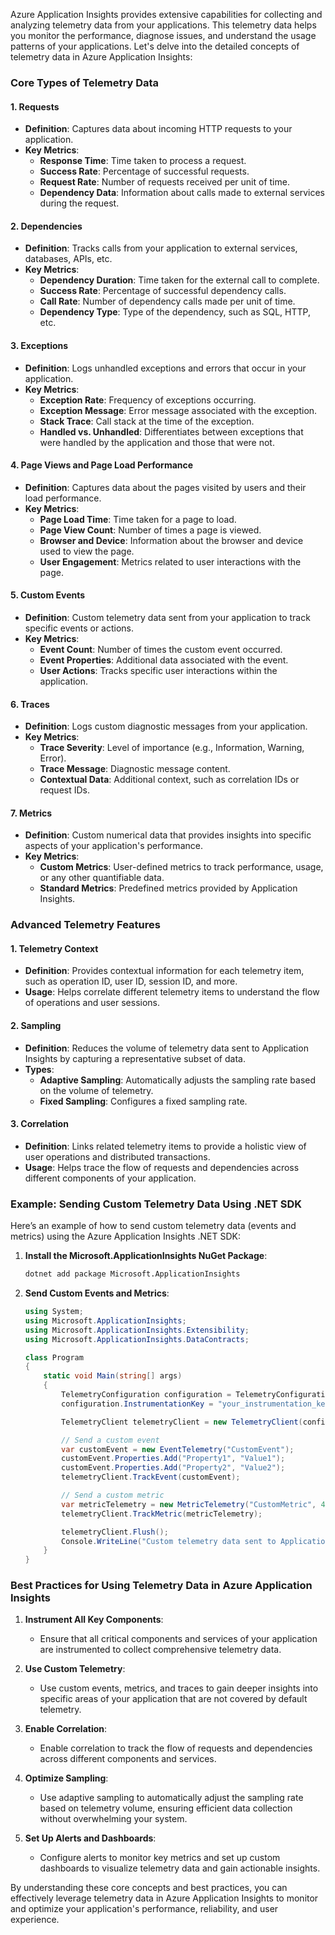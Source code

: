 Azure Application Insights provides extensive capabilities for collecting and analyzing telemetry data from your applications. This telemetry data helps you monitor the performance, diagnose issues, and understand the usage patterns of your applications. Let's delve into the detailed concepts of telemetry data in Azure Application Insights:

### Core Types of Telemetry Data

#### 1. **Requests**

- **Definition**: Captures data about incoming HTTP requests to your application.
- **Key Metrics**:
  - **Response Time**: Time taken to process a request.
  - **Success Rate**: Percentage of successful requests.
  - **Request Rate**: Number of requests received per unit of time.
  - **Dependency Data**: Information about calls made to external services during the request.

#### 2. **Dependencies**

- **Definition**: Tracks calls from your application to external services, databases, APIs, etc.
- **Key Metrics**:
  - **Dependency Duration**: Time taken for the external call to complete.
  - **Success Rate**: Percentage of successful dependency calls.
  - **Call Rate**: Number of dependency calls made per unit of time.
  - **Dependency Type**: Type of the dependency, such as SQL, HTTP, etc.

#### 3. **Exceptions**

- **Definition**: Logs unhandled exceptions and errors that occur in your application.
- **Key Metrics**:
  - **Exception Rate**: Frequency of exceptions occurring.
  - **Exception Message**: Error message associated with the exception.
  - **Stack Trace**: Call stack at the time of the exception.
  - **Handled vs. Unhandled**: Differentiates between exceptions that were handled by the application and those that were not.

#### 4. **Page Views and Page Load Performance**

- **Definition**: Captures data about the pages visited by users and their load performance.
- **Key Metrics**:
  - **Page Load Time**: Time taken for a page to load.
  - **Page View Count**: Number of times a page is viewed.
  - **Browser and Device**: Information about the browser and device used to view the page.
  - **User Engagement**: Metrics related to user interactions with the page.

#### 5. **Custom Events**

- **Definition**: Custom telemetry data sent from your application to track specific events or actions.
- **Key Metrics**:
  - **Event Count**: Number of times the custom event occurred.
  - **Event Properties**: Additional data associated with the event.
  - **User Actions**: Tracks specific user interactions within the application.

#### 6. **Traces**

- **Definition**: Logs custom diagnostic messages from your application.
- **Key Metrics**:
  - **Trace Severity**: Level of importance (e.g., Information, Warning, Error).
  - **Trace Message**: Diagnostic message content.
  - **Contextual Data**: Additional context, such as correlation IDs or request IDs.

#### 7. **Metrics**

- **Definition**: Custom numerical data that provides insights into specific aspects of your application's performance.
- **Key Metrics**:
  - **Custom Metrics**: User-defined metrics to track performance, usage, or any other quantifiable data.
  - **Standard Metrics**: Predefined metrics provided by Application Insights.

### Advanced Telemetry Features

#### 1. **Telemetry Context**

- **Definition**: Provides contextual information for each telemetry item, such as operation ID, user ID, session ID, and more.
- **Usage**: Helps correlate different telemetry items to understand the flow of operations and user sessions.

#### 2. **Sampling**

- **Definition**: Reduces the volume of telemetry data sent to Application Insights by capturing a representative subset of data.
- **Types**:
  - **Adaptive Sampling**: Automatically adjusts the sampling rate based on the volume of telemetry.
  - **Fixed Sampling**: Configures a fixed sampling rate.

#### 3. **Correlation**

- **Definition**: Links related telemetry items to provide a holistic view of user operations and distributed transactions.
- **Usage**: Helps trace the flow of requests and dependencies across different components of your application.

### Example: Sending Custom Telemetry Data Using .NET SDK

Here’s an example of how to send custom telemetry data (events and metrics) using the Azure Application Insights .NET SDK:

1. **Install the Microsoft.ApplicationInsights NuGet Package**:

   ```bash
   dotnet add package Microsoft.ApplicationInsights
   ```

2. **Send Custom Events and Metrics**:

   ```csharp
   using System;
   using Microsoft.ApplicationInsights;
   using Microsoft.ApplicationInsights.Extensibility;
   using Microsoft.ApplicationInsights.DataContracts;

   class Program
   {
       static void Main(string[] args)
       {
           TelemetryConfiguration configuration = TelemetryConfiguration.CreateDefault();
           configuration.InstrumentationKey = "your_instrumentation_key";

           TelemetryClient telemetryClient = new TelemetryClient(configuration);

           // Send a custom event
           var customEvent = new EventTelemetry("CustomEvent");
           customEvent.Properties.Add("Property1", "Value1");
           customEvent.Properties.Add("Property2", "Value2");
           telemetryClient.TrackEvent(customEvent);

           // Send a custom metric
           var metricTelemetry = new MetricTelemetry("CustomMetric", 42);
           telemetryClient.TrackMetric(metricTelemetry);

           telemetryClient.Flush();
           Console.WriteLine("Custom telemetry data sent to Application Insights.");
       }
   }
   ```

### Best Practices for Using Telemetry Data in Azure Application Insights

1. **Instrument All Key Components**:

   - Ensure that all critical components and services of your application are instrumented to collect comprehensive telemetry data.

2. **Use Custom Telemetry**:

   - Use custom events, metrics, and traces to gain deeper insights into specific areas of your application that are not covered by default telemetry.

3. **Enable Correlation**:

   - Enable correlation to track the flow of requests and dependencies across different components and services.

4. **Optimize Sampling**:

   - Use adaptive sampling to automatically adjust the sampling rate based on telemetry volume, ensuring efficient data collection without overwhelming your system.

5. **Set Up Alerts and Dashboards**:
   - Configure alerts to monitor key metrics and set up custom dashboards to visualize telemetry data and gain actionable insights.

By understanding these core concepts and best practices, you can effectively leverage telemetry data in Azure Application Insights to monitor and optimize your application's performance, reliability, and user experience.
